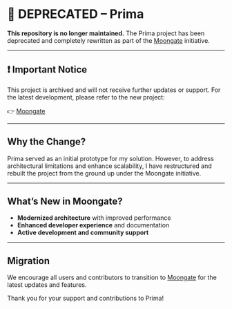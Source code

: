 # 🚨 DEPRECATED – Prima

**This repository is no longer maintained.**
The Prima project has been deprecated and completely rewritten as part of the [Moongate](https://github.com/Moongate-server/Moongate) initiative.

---

## ❗️ Important Notice

This project is archived and will not receive further updates or support.
For the latest development, please refer to the new project:

👉 [Moongate](https://github.com/Moongate-server/Moongate)

---

## Why the Change?

Prima served as an initial prototype for my solution. However, to address architectural limitations and enhance scalability, I have restructured and rebuilt the project from the ground up under the Moongate initiative.

---

## What’s New in Moongate?

- **Modernized architecture** with improved performance
- **Enhanced developer experience** and documentation
- **Active development and community support**

---

## Migration

We encourage all users and contributors to transition to [Moongate](https://github.com/Moongate-server/Moongate) for the latest updates and features.

Thank you for your support and contributions to Prima!
